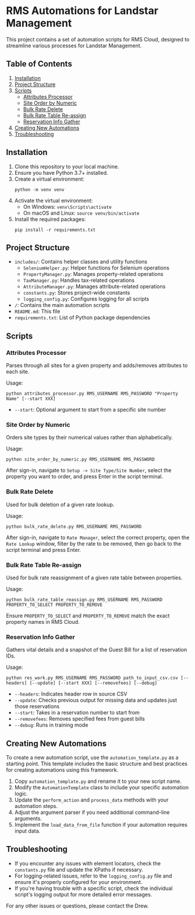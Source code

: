 # RMS Automations for Landstar Management

This project contains a set of automation scripts for RMS Cloud, designed to streamline various processes for Landstar Management.

## Table of Contents
1. [Installation](#installation)
2. [Project Structure](#project-structure)
3. [Scripts](#scripts)
   - [Attributes Processor](#attributes-processor)
   - [Site Order by Numeric](#site-order-by-numeric)
   - [Bulk Rate Delete](#bulk-rate-delete)
   - [Bulk Rate Table Re-assign](#bulk-rate-table-re-assign)
   - [Reservation Info Gather](#reservation-info-gather)
4. [Creating New Automations](#creating-new-automations)
5. [Troubleshooting](#troubleshooting)

## Installation

1. Clone this repository to your local machine.
2. Ensure you have Python 3.7+ installed.
3. Create a virtual environment:
   ```
   python -m venv venv
   ```
4. Activate the virtual environment:
   - On Windows: `venv\Scripts\activate`
   - On macOS and Linux: `source venv/bin/activate`
5. Install the required packages:
   ```
   pip install -r requirements.txt
   ```

## Project Structure

- `includes/`: Contains helper classes and utility functions
  - `SeleniumHelper.py`: Helper functions for Selenium operations
  - `PropertyManager.py`: Manages property-related operations
  - `TaxManager.py`: Handles tax-related operations
  - `AttributeManager.py`: Manages attribute-related operations
  - `constants.py`: Stores project-wide constants
  - `logging_config.py`: Configures logging for all scripts
- `/`: Contains the main automation scripts
- `README.md`: This file
- `requirements.txt`: List of Python package dependencies

## Scripts

### Attributes Processor

Parses through all sites for a given property and adds/removes attributes to each site.

Usage:
```
python attributes_processor.py RMS_USERNAME RMS_PASSWORD "Property Name" [--start XXX]
```
- `--start`: Optional argument to start from a specific site number

### Site Order by Numeric

Orders site types by their numerical values rather than alphabetically.

Usage:
```
python site_order_by_numeric.py RMS_USERNAME RMS_PASSWORD
```

After sign-in, navigate to `Setup -> Site Type/Site Number`, select the property you want to order, and press Enter in the script terminal.

### Bulk Rate Delete

Used for bulk deletion of a given rate lookup.

Usage:
```
python bulk_rate_delete.py RMS_USERNAME RMS_PASSWORD
```

After sign-in, navigate to `Rate Manager`, select the correct property, open the `Rate Lookup` window, filter by the rate to be removed, then go back to the script terminal and press Enter.

### Bulk Rate Table Re-assign

Used for bulk rate reassignment of a given rate table between properties.

Usage:
```
python bulk_rate_table_reassign.py RMS_USERNAME RMS_PASSWORD PROPERTY_TO_SELECT PROPERTY_TO_REMOVE
```

Ensure `PROPERTY_TO_SELECT` and `PROPERTY_TO_REMOVE` match the exact property names in RMS Cloud.

### Reservation Info Gather

Gathers vital details and a snapshot of the Guest Bill for a list of reservation IDs.

Usage:
```
python res_work.py RMS_USERNAME RMS_PASSWORD path_to_input_csv.csv [--headers] [--update] [--start XXX] [--removefees] [--debug]
```
- `--headers`: Indicates header row in source CSV
- `--update`: Checks previous output for missing data and updates just those reservations
- `--start`: Takes in a reservation number to start from
- `--removefees`: Removes specified fees from guest bills
- `--debug`: Runs in training mode

## Creating New Automations

To create a new automation script, use the `automation_template.py` as a starting point. This template includes the basic structure and best practices for creating automations using this framework.

1. Copy `automation_template.py` and rename it to your new script name.
2. Modify the `AutomationTemplate` class to include your specific automation logic.
3. Update the `perform_action` and `process_data` methods with your automation steps.
4. Adjust the argument parser if you need additional command-line arguments.
5. Implement the `load_data_from_file` function if your automation requires input data.

## Troubleshooting

- If you encounter any issues with element locators, check the `constants.py` file and update the XPaths if necessary.
- For logging-related issues, refer to the `logging_config.py` file and ensure it's properly configured for your environment.
- If you're having trouble with a specific script, check the individual script's logging output for more detailed error messages.

For any other issues or questions, please contact the Drew.